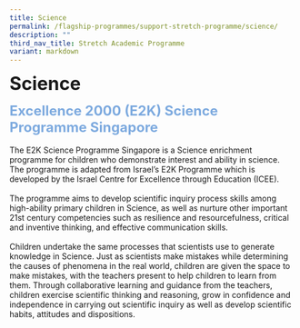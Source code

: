 ```yaml
---
title: Science
permalink: /flagship-programmes/support-stretch-programme/science/
description: ""
third_nav_title: Stretch Academic Programme
variant: markdown
---
```

<b><font size="6">Science</font></b>

<b><font size="5" color="#7daadf">Excellence 2000 (E2K) Science Programme Singapore</font></b>
<br>
<br>
The E2K Science Programme Singapore is a Science enrichment programme for children who demonstrate interest and ability in science. The programme is adapted from Israel’s E2K Programme which is developed by the Israel Centre for Excellence through Education (ICEE).  
 <br>
The programme aims to develop scientific inquiry process skills among high-ability primary children in Science, as well as nurture other important 21st century competencies such as resilience and resourcefulness, critical and inventive thinking, and effective communication skills.  
 <br>
Children undertake the same processes that scientists use to generate knowledge in Science. Just as scientists make mistakes while determining the causes of phenomena in the real world, children are given the space to make mistakes, with the teachers present to help children to learn from them. Through collaborative learning and guidance from the teachers, children exercise scientific thinking and reasoning, grow in confidence and independence in carrying out scientific inquiry as well as develop scientific habits, attitudes and dispositions.
